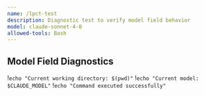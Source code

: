 ```yaml
---
name: /lpct-test
description: Diagnostic test to verify model field behavior
model: claude-sonnet-4-0
allowed-tools: Bash
---
```


## Model Field Diagnostics

!`echo "Current working directory: $(pwd)"`
!`echo "Current model: $CLAUDE_MODEL"`
!`echo "Command executed successfully"`